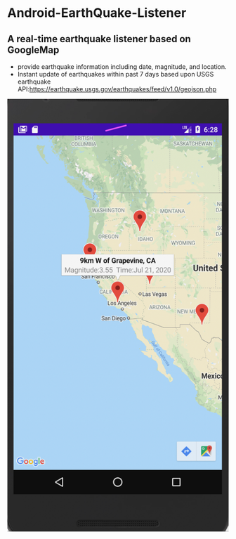 # Android-EarthQuake-Listener

## A real-time earthquake listener based on GoogleMap



* provide earthquake information including date, magnitude, and location.
* Instant update of earthquakes within past 7 days based upon USGS earthquake API:https://earthquake.usgs.gov/earthquakes/feed/v1.0/geojson.php

![](images/Screen%20shot.png)


